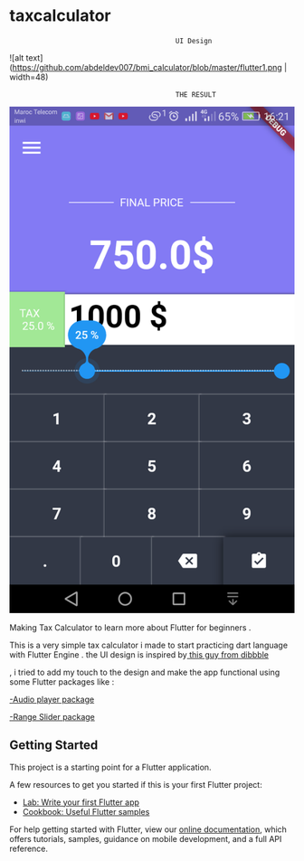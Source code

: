# taxcalculator

                                             UI Design 
![alt text](https://github.com/abdeldev007/bmi_calculator/blob/master/flutter1.png | width=48)
 
                                             THE RESULT
![alt text](https://github.com/abdeldev007/bmi_calculator/blob/master/screentax.png)

Making Tax Calculator to learn more about Flutter for beginners  .

This is a very simple tax calculator i made to start practicing dart language with Flutter Engine  .
the UI design is inspired by[ this guy from dibbble ](https://dribbble.com/shots/2295984-Calculator) 


, i tried to add my touch to the design and make the app functional using some Flutter packages like : 

[-Audio player package ](https://pub.dev/packages/audioplayers)

[-Range Slider package](https://pub.dev/packages/flutter_range_slider)  

## Getting Started

This project is a starting point for a Flutter application.

A few resources to get you started if this is your first Flutter project:

- [Lab: Write your first Flutter app](https://flutter.dev/docs/get-started/codelab)
- [Cookbook: Useful Flutter samples](https://flutter.dev/docs/cookbook)

For help getting started with Flutter, view our
[online documentation](https://flutter.dev/docs), which offers tutorials,
samples, guidance on mobile development, and a full API reference.
